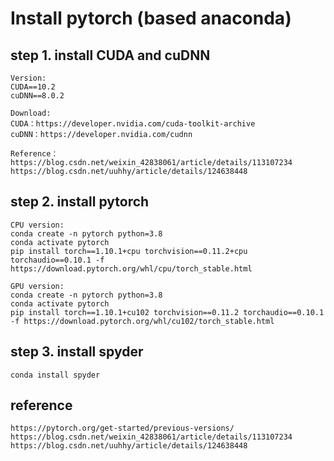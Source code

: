 # Install pytorch (based anaconda)

## **step 1. install CUDA and cuDNN**
```
Version:
CUDA==10.2
cuDNN==8.0.2
```
```
Download:
CUDA：https://developer.nvidia.com/cuda-toolkit-archive
cuDNN：https://developer.nvidia.com/cudnn

Reference：
https://blog.csdn.net/weixin_42838061/article/details/113107234
https://blog.csdn.net/uuhhy/article/details/124638448
```

## **step 2. install pytorch**

```
CPU version:
conda create -n pytorch python=3.8
conda activate pytorch
pip install torch==1.10.1+cpu torchvision==0.11.2+cpu torchaudio==0.10.1 -f https://download.pytorch.org/whl/cpu/torch_stable.html
```
```
GPU version:
conda create -n pytorch python=3.8
conda activate pytorch
pip install torch==1.10.1+cu102 torchvision==0.11.2 torchaudio==0.10.1 -f https://download.pytorch.org/whl/cu102/torch_stable.html
```

## **step 3. install spyder**

```
conda install spyder
```

## **reference**

```
https://pytorch.org/get-started/previous-versions/
https://blog.csdn.net/weixin_42838061/article/details/113107234
https://blog.csdn.net/uuhhy/article/details/124638448
```
